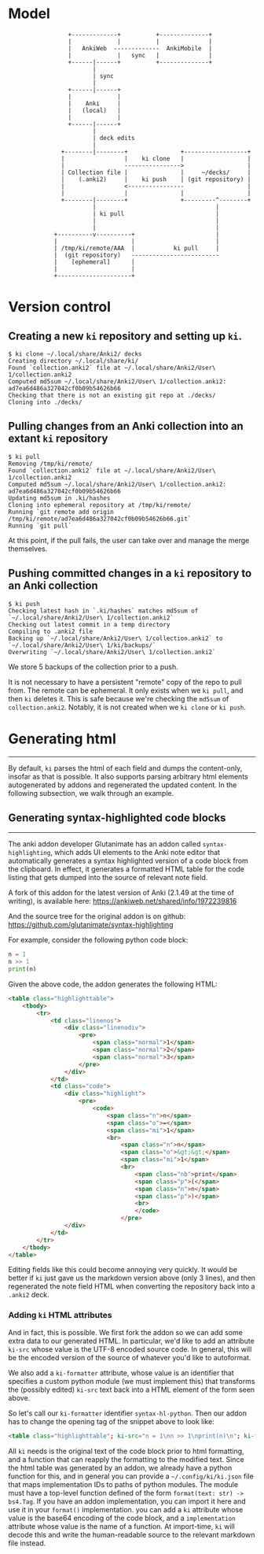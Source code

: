 # Model

```
                 +-------------+          +--------------+
                 |             |          |              |
                 |   AnkiWeb  -------------  AnkiMobile  |
                 |             |   sync   |              |
                 +------|------+          +--------------+
                        |
                        | sync
                        |
                 +------|------+
                 |             |
                 |    Anki     |
                 |   (local)   |
                 |             |
                 +------|------+
                        |
                        | deck edits
                        |
               +--------|--------+               +------------------+
               |                 |    ki clone   |                  |
               |                 ---------------->                  |
               | Collection file |               |     ~/decks/     |
               |    (.anki2)     |    ki push    | (git repository) |
               |                 <----------------                  |
               |                 |               |                  |
               +--------|--------+               +---------^--------+
                        |                                  |
                        | ki pull                          |
                        |                                  |
                        |                                  |
             +----------v----------+                       |
             |                     |                       |
             | /tmp/ki/remote/AAA  |           ki pull     |
             |  (git repository)   -------------------------
             |    [ephemeral]      |
             |                     |
             +---------------------+
```
# Version control

## Creating a new `ki` repository and setting up `ki`.
```
$ ki clone ~/.local/share/Anki2/ decks
Creating directory ~/.local/share/ki/
Found `collection.anki2` file at ~/.local/share/Anki2/User\ 1/collection.anki2
Computed md5sum ~/.local/share/Anki2/User\ 1/collection.anki2: ad7ea6d486a327042cf0b09b54626b66
Checking that there is not an existing git repo at ./decks/
Cloning into ./decks/
```

## Pulling changes from an Anki collection into an extant `ki` repository
```
$ ki pull
Removing /tmp/ki/remote/
Found `collection.anki2` file at ~/.local/share/Anki2/User\ 1/collection.anki2
Computed md5sum ~/.local/share/Anki2/User\ 1/collection.anki2: ad7ea6d486a327042cf0b09b54626b66
Updating md5sum in .ki/hashes
Cloning into ephemeral repository at /tmp/ki/remote/
Running `git remote add origin /tmp/ki/remote/ad7ea6d486a327042cf0b09b54626b66.git`
Running `git pull`
```

At this point, if the pull fails, the user can take over and manage the merge themselves.

## Pushing committed changes in a `ki` repository to an Anki collection
```
$ ki push
Checking latest hash in `.ki/hashes` matches md5sum of `~/.local/share/Anki2/User\ 1/collection.anki2`
Checking out latest commit in a temp directory
Compiling to .anki2 file
Backing up `~/.local/share/Anki2/User\ 1/collection.anki2` to `~/.local/share/Anki2/User\ 1/ki/backups/`
Overwriting `~/.local/share/Anki2/User\ 1/collection.anki2`
```
We store 5 backups of the collection prior to a push.

It is not necessary to have a persistent "remote" copy of the repo to pull
from. The remote can be ephemeral. It only exists when we `ki pull`, and then
`ki` deletes it. This is safe because we're checking the `md5sum` of
`collection.anki2`. Notably, it is not created when we `ki clone` or `ki push`.

# Generating html
-----------------
By default, `ki` parses the html of each field and dumps the content-only,
insofar as that is possible. It also supports parsing arbitrary html elements
autogenerated by addons and regenerated the updated content. In the following
subsection, we walk through an example.

## Generating syntax-highlighted code blocks
--------------------------------------------
The anki addon developer Glutanimate has an addon called `syntax-highlighting`,
which adds UI elements to the Anki note editor that automatically generates a
syntax highlighted version of a code block from the clipboard. In effect, it
generates a formatted HTML table for the code listing that gets dumped into the
source of relevant note field.

A fork of this addon for the latest version of Anki (2.1.49 at the time of
writing), is available here:
https://ankiweb.net/shared/info/1972239816

And the source tree for the original addon is on github:
https://github.com/glutanimate/syntax-highlighting


For example, consider the following python code block:
```python
n = 1
n >> 1
print(n)
```

Given the above code, the addon generates the following HTML:
```html
<table class="highlighttable">
    <tbody>
        <tr>
            <td class="linenos">
                <div class="linenodiv">
                    <pre>
                        <span class="normal">1</span>
                        <span class="normal">2</span>
                        <span class="normal">3</span>
                    </pre>
                </div>
            </td>
            <td class="code">
                <div class="highlight">
                    <pre>
                        <code>
                            <span class="n">n</span>
                            <span class="o">=</span>
                            <span class="mi">1</span>
                            <br>
                                <span class="n">n</span>
                                <span class="o">&gt;&gt;</span>
                                <span class="mi">1</span>
                                <br>
                                    <span class="nb">print</span>
                                    <span class="p">(</span>
                                    <span class="n">n</span>
                                    <span class="p">)</span>
                                    <br>
                                    </code>
                                </pre>
                </div>
            </td>
        </tr>
    </tbody>
</table>
```
Editing fields like this could become annoying very quickly. It would be better
if `ki` just gave us the markdown version above (only 3 lines), and then
regenerated the note field HTML when converting the repository back into a
`.anki2` deck.

### Adding `ki` HTML attributes

And in fact, this is possible. We first fork the addon so we can add some extra
data to our generated HTML. In particular, we'd like to add an attribute
`ki-src` whose value is the UTF-8 encoded source code. In general, this will be
the encoded version of the source of whatever you'd like to autoformat.

We also add a `ki-formatter` attribute, whose value is an identifier that
specifies a custom python module (we must implement this) that transforms the
(possibly edited) `ki-src` text back into a HTML element of the form seen
above.

So let's call our `ki-formatter` identifier `syntax-hl-python`. Then our addon
has to change the opening tag of the snippet above to look like:
```html
<table class="highlighttable"; ki-src="n = 1\nn >> 1\nprint(n)\n"; ki-formatter="syntax-hl-python">
```

All `ki` needs is the original text of the code block prior to html formatting,
and a function that can reapply the formatting to the modified text. Since the
html table was generated by an addon, we already have a python function for
this, and in general you can provide a `~/.config/ki/ki.json` file that maps
implementation IDs to paths of python modules. The module must have a top-level
function defined of the form `format(text: str) -> bs4.Tag`. If you have an
addon implementation, you can import it here and use it in your `format()`
implementation. you can add a `ki` attribute whose value is the base64 encoding
of the code block, and a `implementation` attribute whose value is the name of
a function. At import-time, `ki` will decode this and write the human-readable
source to the relevant markdown file instead.
